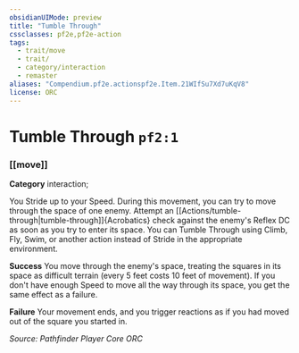 ```yaml
---
obsidianUIMode: preview
title: "Tumble Through"
cssclasses: pf2e,pf2e-action
tags:
  - trait/move
  - trait/
  - category/interaction
  - remaster
aliases: "Compendium.pf2e.actionspf2e.Item.21WIfSu7Xd7uKqV8"
license: ORC
---
```

# Tumble Through `pf2:1`

### [[move]]

**Category** interaction; 




You Stride up to your Speed. During this movement, you can try to move through the space of one enemy. Attempt an [[Actions/tumble-through|tumble-through]]{Acrobatics} check against the enemy's Reflex DC as soon as you try to enter its space. You can Tumble Through using Climb, Fly, Swim, or another action instead of Stride in the appropriate environment.

**Success** You move through the enemy's space, treating the squares in its space as difficult terrain (every 5 feet costs 10 feet of movement). If you don't have enough Speed to move all the way through its space, you get the same effect as a failure.

**Failure** Your movement ends, and you trigger reactions as if you had moved out of the square you started in.

*Source: Pathfinder Player Core*
*ORC*